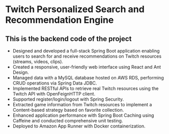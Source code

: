 # Twitch Personalized Search and Recommendation Engine
## This is the backend code of the project
* Designed and developed a full-stack Spring Boot application enabling users to search for and receive recommendations
on Twitch resources (streams, videos, clips).
* Created a responsive, user-friendly web interface using React and Ant Design.
* Managed data with a MySQL database hosted on AWS RDS, performing CRUD operations via Spring Data JDBC.
* Implemented RESTful APIs to retrieve real Twitch resources using the Twitch API with OpenFeignHTTP client.
* Supported register/login/logout with Spring Security.
* Extracted game information from Twitch resources to implement a Content-based strategy based on favorite collection.
* Enhanced application performance with Spring Boot Caching using Caffeine and conducted comprehensive unit testing.
* Deployed to Amazon App Runner with Docker containerization.
